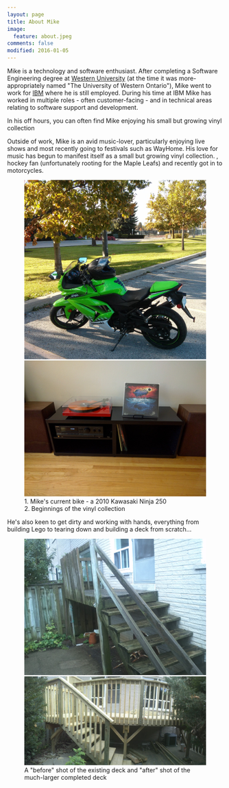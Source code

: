 ```yaml
---
layout: page
title: About Mike
image:
  feature: about.jpeg
comments: false
modified: 2016-01-05
---
```


Mike is a technology and software enthusiast. After completing a Software Engineering degree at [Western University](http://www.uwo.ca/) (at the time it was more-appropriately named "The University of Western Ontario"), Mike went to work for [IBM](http://www.ibm.com/) where he is still employed. During his time at IBM Mike has worked in multiple roles - often customer-facing - and in technical areas relating to software support and development.

In his off hours, you can often find Mike
enjoying his small but growing vinyl collection

Outside of work, Mike is an avid music-lover, particularly enjoying live shows and most recently going to festivals such as WayHome. His love for music has begun to manifest itself as a small but growing vinyl collection.  , hockey fan (unfortunately rooting for the Maple Leafs) and recently got in to motorcycles.

<figure class="half">
	<a href="/images/about/motorcycle.jpg"><img src="/images/about/motorcycle.jpg" alt=""></a>
	<a href="/images/about/vinyl.jpg"><img src="/images/about/vinyl.jpg" alt=""></a>
	<figcaption>1. Mike's current bike - a 2010 Kawasaki Ninja 250<br/>2. Beginnings of the vinyl collection</figcaption>
</figure>

He's also keen to get dirty and working with hands, everything from building Lego to tearing down and building a deck from scratch...
<figure class="half">
  <a href="/images/about/deck-before.jpg"><img src="/images/about/deck-before.jpg"></a>
  <a href="/images/about/deck-after1.jpg"><img src="/images/about/deck-after1.jpg"></a>
  <figcaption>A "before" shot of the existing deck and "after" shot of the much-larger completed deck</figcaption>
</figure>
